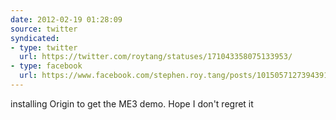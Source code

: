 ```yaml
---
date: 2012-02-19 01:28:09
source: twitter
syndicated:
- type: twitter
  url: https://twitter.com/roytang/statuses/171043358075133953/
- type: facebook
  url: https://www.facebook.com/stephen.roy.tang/posts/10150571273943912
---
```


installing Origin to get the ME3 demo. Hope I don't regret it